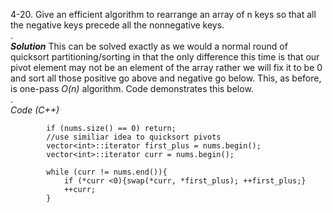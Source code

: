 4-20. Give an efficient algorithm to rearrange an array of n keys so that all the negative keys precede all the nonnegative keys.   
.  
***Solution***
This can be solved exactly as we would a normal round of quicksort partitioning/sorting in that the only difference this time is that
our pivot element may not be an element of the array rather we will fix it to be 0 and sort all those positive go above and negative
go below. This, as before, is one-pass *O(n)* algorithm. Code demonstrates this below.  
.  
*Code (C++)*  
```
        if (nums.size() == 0) return;
        //use similiar idea to quicksort pivots
        vector<int>::iterator first_plus = nums.begin();
        vector<int>::iterator curr = nums.begin();
        
        while (curr != nums.end()){
            if (*curr <0){swap(*curr, *first_plus); ++first_plus;}
            ++curr;
        }
```
